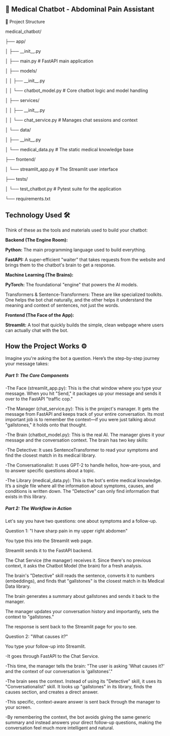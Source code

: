 ## **🏥 Medical Chatbot - Abdominal Pain Assistant**



📁 Project Structure

medical\_chatbot/

├── app/

│   ├── \_\_init\_\_.py

│   ├── main.py                    # FastAPI main application

│   ├── models/

│   │   ├── \_\_init\_\_.py

│   │   └── chatbot\_model.py       # Core chatbot logic and model handling

│   ├── services/

│   │   ├── \_\_init\_\_.py

│   │   └── chat\_service.py        # Manages chat sessions and context

│   └── data/

│       ├── \_\_init\_\_.py

│       └── medical\_data.py        # The static medical knowledge base

├── frontend/

│   └── streamlit\_app.py           # The Streamlit user interface

├── tests/

│   └── test\_chatbot.py            # Pytest suite for the application

└── requirements.txt   



**Technology Used 🛠️**
---

Think of these as the tools and materials used to build your chatbot:



**Backend (The Engine Room):**



**Python:** The main programming language used to build everything.



**FastAPI:** A super-efficient "waiter" that takes requests from the website and brings them to the chatbot's brain to get a response.



**Machine Learning (The Brains):**



**PyTorch:** The foundational "engine" that powers the AI models.



Transformers \& Sentence-Transformers: These are like specialized toolkits. One helps the bot chat naturally, and the other helps it understand the meaning and context of sentences, not just the words.



**Frontend (The Face of the App):**



**Streamlit:** A tool that quickly builds the simple, clean webpage where users can actually chat with the bot.


**How the Project Works ⚙️**
---



Imagine you're asking the bot a question. Here’s the step-by-step journey your message takes:



##### **Part 1: The Core Components**



-The Face (streamlit\_app.py): This is the chat window where you type your message. When you hit "Send," it packages up your message and sends it over to the FastAPI "traffic cop."



-The Manager (chat\_service.py): This is the project's manager. It gets the message from FastAPI and keeps track of your entire conversation. Its most important job is to remember the context—if you were just talking about "gallstones," it holds onto that thought.



-The Brain (chatbot\_model.py): This is the real AI. The manager gives it your message and the conversation context. The brain has two key skills:



-The Detective: It uses SentenceTransformer to read your symptoms and find the closest match in its medical library.



-The Conversationalist: It uses GPT-2 to handle hellos, how-are-yous, and to answer specific questions about a topic.



-The Library (medical\_data.py): This is the bot's entire medical knowledge. It’s a single file where all the information about symptoms, causes, and conditions is written down. The "Detective" can only find information that exists in this library.



##### **Part 2: The Workflow in Action**

Let's say you have two questions: one about symptoms and a follow-up.



Question 1: "I have sharp pain in my upper right abdomen"



You type this into the Streamlit web page.



Streamlit sends it to the FastAPI backend.



The Chat Service (the manager) receives it. Since there's no previous context, it asks the Chatbot Model (the brain) for a fresh analysis.



The brain's "Detective" skill reads the sentence, converts it to numbers (embeddings), and finds that "gallstones" is the closest match in its Medical Data library.



The brain generates a summary about gallstones and sends it back to the manager.



The manager updates your conversation history and importantly, sets the context to "gallstones."



The response is sent back to the Streamlit page for you to see.



Question 2: "What causes it?"



You type your follow-up into Streamlit.



-It goes through FastAPI to the Chat Service.



-This time, the manager tells the brain: "The user is asking 'What causes it?' and the context of our conversation   is 'gallstones'."



-The brain sees the context. Instead of using its "Detective" skill, it uses its "Conversationalist" skill. It looks up "gallstones" in its library, finds the causes section, and creates a direct answer.



-This specific, context-aware answer is sent back through the manager to your screen.



-By remembering the context, the bot avoids giving the same generic summary and instead answers your direct follow-up questions, making the conversation feel much more intelligent and natural.

